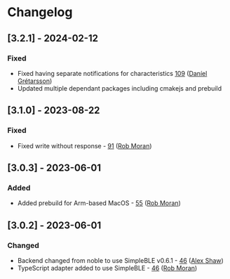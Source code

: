 # Changelog

## [3.2.1] - 2024-02-12

### Fixed
- Fixed having separate notifications for characteristics [109](https://github.com/thegecko/webbluetooth/pull/109) ([Daníel Grétarsson](https://github.com/dingari))
- Updated multiple dependant packages including cmakejs and prebuild

## [3.1.0] - 2023-08-22

### Fixed
- Fixed write without response - [91](https://github.com/thegecko/webbluetooth/pull/91) ([Rob Moran](https://github.com/thegecko))

## [3.0.3] - 2023-06-01

### Added
- Added prebuild for Arm-based MacOS - [55](https://github.com/thegecko/webbluetooth/pull/55) ([Rob Moran](https://github.com/thegecko))

## [3.0.2] - 2023-06-01

### Changed
- Backend changed from noble to use SimpleBLE v0.6.1 - [46](https://github.com/thegecko/webbluetooth/pull/46) ([Alex Shaw](https://github.com/Symbitic))
- TypeScript adapter added to use SimpleBLE - [46](https://github.com/thegecko/webbluetooth/pull/46) ([Rob Moran](https://github.com/thegecko))
